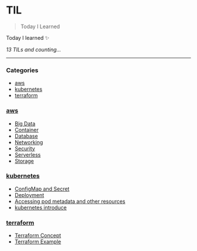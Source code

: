 # TIL
> Today I Learned

Today I learned :sparkles:


_13 TILs and counting..._

---

### Categories

- [aws](#aws)
- [kubernetes](#kubernetes)
- [terraform](#terraform)

### [aws](#aws)
- [Big Data](aws/BigData.md)
- [Container](aws/Container.md)
- [Database](aws/Database.md)
- [Networking](aws/Networking.md)
- [Security](aws/Security.md)
- [Serverless](aws/Serverless.md)
- [Storage](aws/Storage.md)

### [kubernetes](#kubernetes)
- [ConfigMap and Secret](kubernetes/ConfigMap-and-Secret.md)
- [Deployment](kubernetes/Deployment.md)
- [Accessing pod metadata and other resources](kubernetes/accessing-pod-metadata-and-other-resources.md)
- [kubernetes introduce](kubernetes/kubernetes-introduce.md)

### [terraform](#terraform)
- [Terraform Concept](terraform/concept.md)
- [Terraform Example](terraform/example.md)



